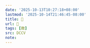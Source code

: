 ```yaml
---
date: '2025-10-13T10:27:18+08:00'
lastmod: '2025-10-14T21:46:45-08:00'
title: 􀊩
url: 􀊩
tags: [敵]
src: DCCV
note:
---
```

